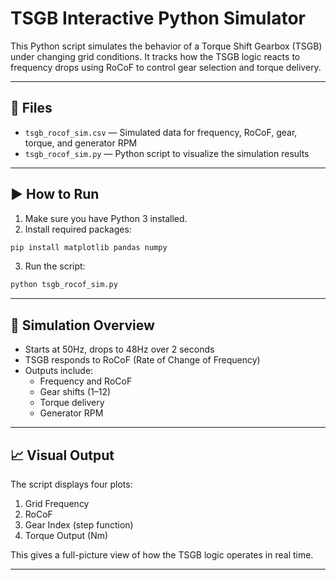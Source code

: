 
# TSGB Interactive Python Simulator

This Python script simulates the behavior of a Torque Shift Gearbox (TSGB) under changing grid conditions. It tracks how the TSGB logic reacts to frequency drops using RoCoF to control gear selection and torque delivery.

---

## 📂 Files

- `tsgb_rocof_sim.csv` — Simulated data for frequency, RoCoF, gear, torque, and generator RPM
- `tsgb_rocof_sim.py` — Python script to visualize the simulation results

---

## ▶️ How to Run

1. Make sure you have Python 3 installed.
2. Install required packages:
```bash
pip install matplotlib pandas numpy
```
3. Run the script:
```bash
python tsgb_rocof_sim.py
```

---

## 🧪 Simulation Overview

- Starts at 50Hz, drops to 48Hz over 2 seconds
- TSGB responds to RoCoF (Rate of Change of Frequency)
- Outputs include:
  - Frequency and RoCoF
  - Gear shifts (1–12)
  - Torque delivery
  - Generator RPM

---

## 📈 Visual Output

The script displays four plots:
1. Grid Frequency
2. RoCoF
3. Gear Index (step function)
4. Torque Output (Nm)

This gives a full-picture view of how the TSGB logic operates in real time.

---
